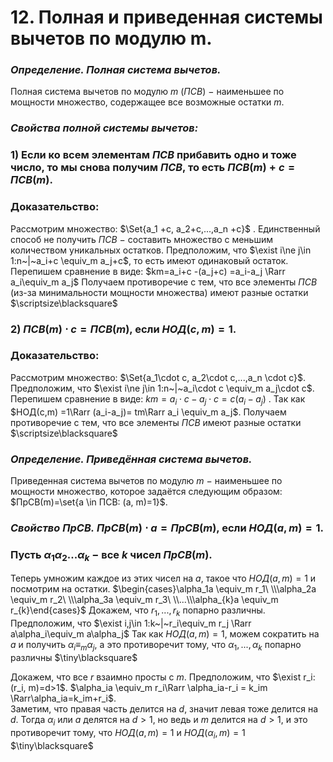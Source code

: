 # 12. Полная и приведенная системы вычетов по модулю m.

### *Определение. Полная система вычетов.*
Полная система вычетов по модулю $m$ $(ПСВ)$ $-$ наименьшее по мощности множество, содержащее все возможные остатки $m$.

### *Свойства полной системы вычетов:*

### $1)$ Если ко всем элементам $ПСВ$ прибавить одно и тоже число, то мы снова получим $ПСВ$, то есть $ПСВ(m) + c = ПСВ(m)$.

### Доказательство:
Рассмотрим множество: $\Set{a_1 +c, a_2+c,...,a_n +c}$ .
Единственный способ не получить $ПСВ~-~$составить множество с меньшим количеством уникальных остатков.
Предположим, что $\exist i\ne j\in 1:n~|~a_i+c \equiv_m a_j+c$, то есть имеют одинаковый остаток.
Перепишем сравнение в виде:
$km=a_i+c -(a_j+c) =a_i-a_j \Rarr a_i\equiv_m a_j$
Получаем противоречие с тем, что все элементы $ПСВ$ (из-за минимальности мощности множества) имеют разные остатки  $\scriptsize\blacksquare$

### $2)$ $ПСВ(m)\cdot с = ПСВ(m)$, если $НОД(c,m) =1$.

### Доказательство:
Рассмотрим множество: $\Set{a_1\cdot c, a_2\cdot c,...,a_n \cdot c}$.
Предположим, что $\exist i\ne j\in 1:n~|~a_i\cdot c \equiv_m a_j\cdot c$.
Перепишем сравнение в виде:
$km=a_i\cdot c -a_j\cdot c = c(a_i-a_j)$ .
Так как $НОД(c,m) =1\Rarr (a_i-a_j)= tm\Rarr a_i \equiv_m a_j$.
Получаем противоречие с тем, что все элементы $ПСВ$ имеют разные  остатки  $\scriptsize\blacksquare$

### *Определение. Приведённая система вычетов.*
Приведенная система вычетов по модулю $m$ $-$ наименьшее по мощности множество, которое задаётся следующим образом:
$ПрСВ(m)=\set{a \in ПСВ: (a, m)=1}$.

### *Свойство $ПрСВ$.* $ПрСВ(m)\cdot a=ПрСВ(m)$, если $НОД(a,m)=1$.

### Пусть $\alpha_1\alpha_2...\alpha_{k}$ $-$ все $k$ чисел $ПрСВ(m)$.
Теперь умножим каждое из этих чисел на $a$, такое что $НОД(a, m)=1$  и посмотрим на остатки.
$\begin{cases}\alpha_1a \equiv_m r_1\ \\\alpha_2a \equiv_m r_2\ \\\alpha_3a \equiv_m r_3\ \\...\\\alpha_{k}a \equiv_m r_{k}\end{cases}$
Докажем, что $r_1,...,r_{k}$ попарно различны.
Предположим, что $\exist i,j\in 1:k~|~r_i\equiv_m r_j \Rarr a\alpha_i\equiv_m a\alpha_j$
Так как $НОД(a,m)=1$, можем сократить на $a$ и получить $\alpha_i\equiv_m \alpha_j$, а это противоречит тому, что $\alpha_1,...,\alpha_{k}$ попарно различны  $\tiny\blacksquare$

Докажем, что все $r$ взаимно просты с $m$.
Предположим, что $\exist r_i:(r_i, m)=d>1$.
$\alpha_ia \equiv_m r_i\Rarr \alpha_ia-r_i = k_im \Rarr\alpha_ia=k_im+r_i$.   
Заметим, что правая часть делится на $d$, значит левая тоже делится на $d$. Тогда $\alpha_i$ или $a$ делятся на  $d>1$, но ведь и $m$ делится на $d>1$, и это противоречит тому, что $НОД(a,m)=1$ и $НОД(\alpha_i, m)=1$  $\tiny\blacksquare$